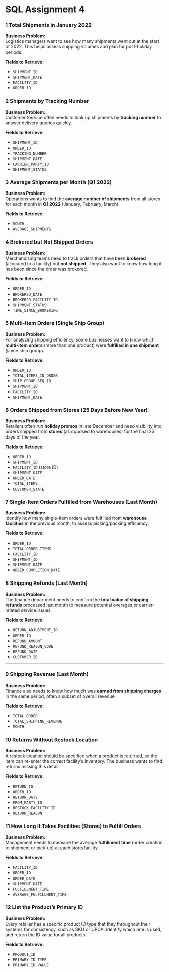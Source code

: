 # SQL Assignment 4

### 1 Total Shipments in January 2022

**Business Problem:**  
Logistics managers want to see how many shipments went out at the start of 2022. This helps assess shipping volumes and plan for post-holiday periods.

**Fields to Retrieve:**  
- `SHIPMENT_ID`  
- `SHIPMENT_DATE`  
- `FACILITY_ID` 
- `ORDER_ID`  

### 2 Shipments by Tracking Number

**Business Problem:**  
Customer Service often needs to look up shipments by **tracking number** to answer delivery queries quickly.

**Fields to Retrieve:**  
- `SHIPMENT_ID`  
- `ORDER_ID`  
- `TRACKING_NUMBER`  
- `SHIPMENT_DATE`  
- `CARRIER_PARTY_ID`
- `SHIPMENT_STATUS`

### 3 Average Shipments per Month (Q1 2022)

**Business Problem:**  
Operations wants to find the **average number of shipments** from all stores for each month in **Q1 2022** (January, February, March).

**Fields to Retrieve:**  
- `MONTH`
- `AVERAGE_SHIPMENTS`

### 4 Brokered but Not Shipped Orders

**Business Problem:**  
Merchandising teams need to track orders that have been **brokered** (allocated to a facility) but **not shipped**. They also want to know how long it has been since the order was brokered.

**Fields to Retrieve:**  
- `ORDER_ID`  
- `BROKERED_DATE` 
- `BROKERED_FACILITY_ID`  
- `SHIPMENT_STATUS`  
- `TIME_SINCE_BROKERING`

### 5 Multi-Item Orders (Single Ship Group)

**Business Problem:**  
For analyzing shipping efficiency, some businesses want to know which **multi-item orders** (more than one product) were **fulfilled in one shipment** (same ship group).

**Fields to Retrieve:**  
- `ORDER_ID`  
- `TOTAL_ITEMS_IN_ORDER`  
- `SHIP_GROUP_SEQ_ID`
- `SHIPMENT_ID`  
- `FACILITY_ID`  
- `SHIPMENT_DATE`

### 6 Orders Shipped from Stores (25 Days Before New Year)

**Business Problem:**  
Retailers often run **holiday promos** in late December and need visibility into orders shipped from **stores** (as opposed to warehouses) for the final 25 days of the year.

**Fields to Retrieve:**  
- `ORDER_ID`  
- `SHIPMENT_ID`  
- `FACILITY_ID` (store ID)  
- `SHIPMENT_DATE`  
- `ORDER_DATE`  
- `TOTAL_ITEMS`  
- `CUSTOMER_STATE`

### 7 Single-Item Orders Fulfilled from Warehouses (Last Month)

**Business Problem:**  
Identify how many single-item orders were fulfilled from **warehouse facilities** in the previous month, to assess picking/packing efficiency.

**Fields to Retrieve:**  
- `ORDER_ID`  
- `TOTAL_ORDER_ITEMS`
- `FACILITY_ID`
- `SHIPMENT_ID`  
- `SHIPMENT_DATE`  
- `ORDER_COMPLETION_DATE`

### 8 Shipping Refunds (Last Month)

**Business Problem:**  
The finance department needs to confirm the **total value of shipping refunds** processed last month to measure potential overages or carrier-related service issues.

**Fields to Retrieve:**  
- `RETURN_ADJUSTMENT_ID`
- `ORDER_ID`  
- `REFUND_AMOUNT`  
- `REFUND_REASON_CODE`
- `REFUND_DATE`  
- `CUSTOMER_ID`

---

### 9 Shipping Revenue (Last Month)

**Business Problem:**  
Finance also needs to know how much was **earned from shipping charges** in the same period, often a subset of overall revenue.

**Fields to Retrieve:**  
- `TOTAL ORDER`  
- `TOTAL_SHIPPING_REVENUE`
- `MONTH`

### 10 Returns Without Restock Location

**Business Problem:**  
A restock location should be specified when a product is returned, so the item can re-enter the correct facility’s inventory. The business wants to find returns missing this detail.

**Fields to Retrieve:**  
- `RETURN_ID`  
- `ORDER_ID`  
- `RETURN_DATE`  
- `FROM_PARTY_ID` 
- `RESTOCK_FACILITY_ID` 
- `RETURN_REASON`

### 11 How Long It Takes Facilities (Stores) to Fulfill Orders

**Business Problem:**  
Management needs to measure the average **fulfillment time** (order creation to shipment or pick-up) at each store/facility.

**Fields to Retrieve:**  
- `FACILITY_ID`  
- `ORDER_ID`  
- `ORDER_DATE`  
- `SHIPMENT_DATE`
- `FULFILLMENT_TIME` 
- `AVERAGE_FULFILLMENT_TIME` 

### 12 List the Product’s Primary ID

**Business Problem:**  
Every retailer has a specific product ID type that they throughout their systems for consistency, such as SKU or UPCA. Identify which one is used, and return the ID value for all products.

**Fields to Retrieve:**  
- `PRODUCT_ID` 
- `PRIMARY ID TYPE`
- `PRIMARY ID VALUE`